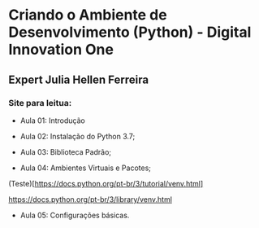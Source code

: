 # Criando o Ambiente de Desenvolvimento (Python) - Digital Innovation One

## Expert Julia Hellen Ferreira

### Site para leitua:
- Aula 01: Introdução

- Aula 02: Instalação do Python 3.7;

- Aula 03: Biblioteca Padrão;

- Aula 04: Ambientes Virtuais e Pacotes;

(Teste)[https://docs.python.org/pt-br/3/tutorial/venv.html]

https://docs.python.org/pt-br/3/library/venv.html

- Aula 05: Configurações básicas.


